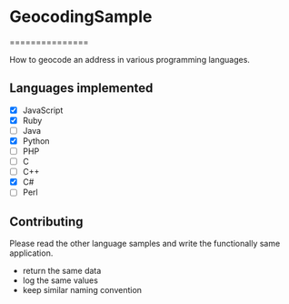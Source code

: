 # GeocodingSample
===============

How to geocode an address in various programming languages.

## Languages implemented

- [x] JavaScript  
- [x] Ruby  
- [ ] Java  
- [x] Python  
- [ ] PHP  
- [ ] C  
- [ ] C++
- [x] C#  
- [ ] Perl  

## Contributing
Please read the other language samples and write the functionally same application. 

- return the same data
- log the same values
- keep similar naming convention
